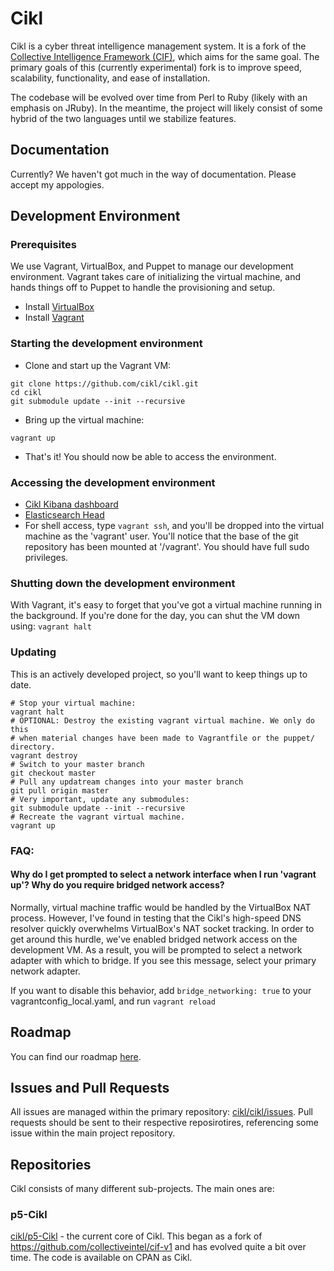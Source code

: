 # Cikl
Cikl is a cyber threat intelligence management system. It is a fork of the [Collective Intelligence Framework (CIF)](https://code.google.com/p/collective-intelligence-framework/), which aims for the same goal. The primary goals of this (currently experimental) fork is to improve speed, scalability, functionality, and ease of installation. 

The codebase will be evolved over time from Perl to Ruby (likely with an emphasis on JRuby). In the meantime, the project will likely consist of some hybrid of the two languages until we stabilize features. 

## Documentation
Currently? We haven't got much in the way of documentation. Please accept my appologies.

## Development Environment

### Prerequisites 
We use Vagrant, VirtualBox, and Puppet to manage our development environment. 
Vagrant takes care of initializing the virtual machine, and hands things off
to Puppet to handle the provisioning and setup. 

- Install [VirtualBox](https://www.virtualbox.org/wiki/Downloads)
- Install [Vagrant](http://www.vagrantup.com/downloads.html)

### Starting the development environment

- Clone and start up the Vagrant VM:
```
git clone https://github.com/cikl/cikl.git
cd cikl
git submodule update --init --recursive
```
- Bring up the virtual machine:
```
vagrant up
```
- That's it! You should now be able to access the environment.

### Accessing the development environment

- [Cikl Kibana dashboard](http://localhost:8080/)
- [Elasticsearch Head](http://localhost:8080/es/_plugin/head/)
- For shell access, type ```vagrant ssh```, and you'll be dropped into the 
  virtual machine as the 'vagrant' user. You'll notice that the base of the
  git repository has been mounted at '/vagrant'. You should have full sudo 
  privileges.

### Shutting down the development environment
With Vagrant, it's easy to forget that you've got a virtual machine running in 
the background. If you're done for the day, you can shut the VM down using:
```vagrant halt```

### Updating 
This is an actively developed project, so you'll want to keep things up to
date. 

```
# Stop your virtual machine:
vagrant halt
# OPTIONAL: Destroy the existing vagrant virtual machine. We only do this
# when material changes have been made to Vagrantfile or the puppet/ directory.
vagrant destroy
# Switch to your master branch
git checkout master
# Pull any updatream changes into your master branch
git pull origin master
# Very important, update any submodules:
git submodule update --init --recursive
# Recreate the vagrant virtual machine.
vagrant up
```

### FAQ:

#### Why do I get prompted to select a network interface when I run 'vagrant up'? Why do you require bridged network access?
Normally, virtual machine traffic would be handled by the VirtualBox NAT 
process. However, I've found in testing that the Cikl's high-speed DNS resolver
quickly overwhelms VirtualBox's NAT socket tracking. In order to get around 
this hurdle, we've enabled bridged network access on the development VM. As a result,
you will be prompted to select a network adapter with which to bridge. If you 
see this message, select your primary network adapter.

If you want to disable this behavior, add ```bridge_networking: true``` to your
vagrantconfig_local.yaml, and run ```vagrant reload```


## Roadmap
You can find our roadmap [here](https://github.com/cikl/cikl/wiki/Roadmap).

## Issues and Pull Requests

All issues are managed within the primary repository: [cikl/cikl/issues](https://github.com/cikl/cikl/issues). Pull requests should be sent to their respective reposirotires, referencing some issue within the main project repository.

## Repositories

Cikl consists of many different sub-projects. The main ones are:

### p5-Cikl
[cikl/p5-Cikl](https://github.com/cikl/p5-Cikl) - the current core of Cikl. This began as a fork of https://github.com/collectiveintel/cif-v1 and has evolved quite a bit over time. The code is available on CPAN as Cikl. 

